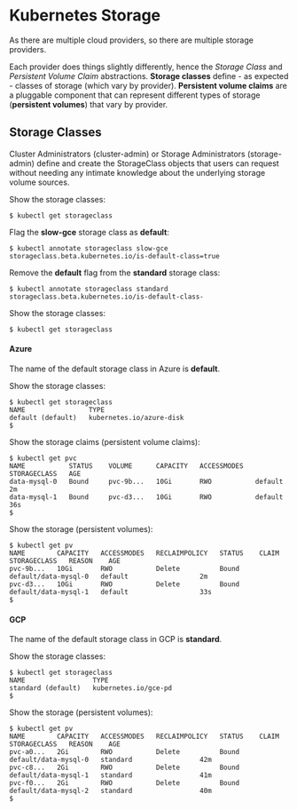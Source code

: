# Kubernetes Storage

As there are multiple cloud providers, so there are multiple storage providers.

Each provider does things slightly differently, hence the _Storage Class_ and _Persistent Volume Claim_ abstractions. __Storage classes__ define - as expected - classes of storage (which vary by provider). __Persistent volume claims__ are a pluggable component that can represent different types of storage (__persistent volumes__) that vary by provider.

## Storage Classes

Cluster Administrators (cluster-admin) or Storage Administrators (storage-admin) define and create the StorageClass objects that users can request without needing any intimate knowledge about the underlying storage volume sources.

Show the storage classes:

	$ kubectl get storageclass

Flag the __slow-gce__ storage class as __default__:

	$ kubectl annotate storageclass slow-gce storageclass.beta.kubernetes.io/is-default-class=true

Remove the __default__ flag from the __standard__ storage class:

	$ kubectl annotate storageclass standard storageclass.beta.kubernetes.io/is-default-class-

Show the storage classes:

	$ kubectl get storageclass

#### Azure

The name of the default storage class in Azure is __default__.

Show the storage classes:

	$ kubectl get storageclass
	NAME                TYPE
	default (default)   kubernetes.io/azure-disk
	$

Show the storage claims (persistent volume claims):

	$ kubectl get pvc
	NAME           STATUS    VOLUME      CAPACITY   ACCESSMODES   STORAGECLASS   AGE
	data-mysql-0   Bound     pvc-9b...   10Gi       RWO           default        2m
	data-mysql-1   Bound     pvc-d3...   10Gi       RWO           default        36s
	$

Show the storage (persistent volumes):

	$ kubectl get pv
	NAME        CAPACITY   ACCESSMODES   RECLAIMPOLICY   STATUS    CLAIM                  STORAGECLASS   REASON    AGE
	pvc-9b...   10Gi       RWO           Delete          Bound     default/data-mysql-0   default                  2m
	pvc-d3...   10Gi       RWO           Delete          Bound     default/data-mysql-1   default                  33s
	$

#### GCP

The name of the default storage class in GCP is __standard__.

Show the storage classes:

	$ kubectl get storageclass
	NAME                 TYPE
	standard (default)   kubernetes.io/gce-pd   
	$

Show the storage (persistent volumes):

	$ kubectl get pv
	NAME        CAPACITY   ACCESSMODES   RECLAIMPOLICY   STATUS    CLAIM                  STORAGECLASS   REASON    AGE
	pvc-a0...   2Gi        RWO           Delete          Bound     default/data-mysql-0   standard                 42m
	pvc-c8...   2Gi        RWO           Delete          Bound     default/data-mysql-1   standard                 41m
	pvc-f0...   2Gi        RWO           Delete          Bound     default/data-mysql-2   standard                 40m
	$

